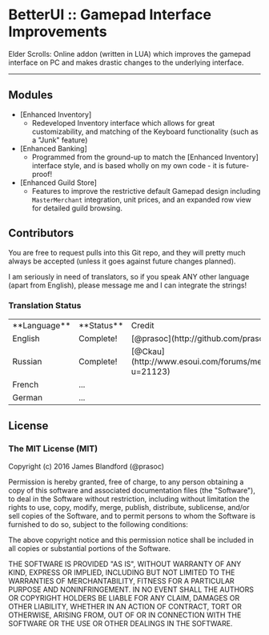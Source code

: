 # BetterUI :: Gamepad Interface Improvements
Elder Scrolls: Online addon (written in LUA) which improves the gamepad interface on PC and makes drastic changes to the underlying interface.


---

## Modules
* [Enhanced Inventory]
  * Redeveloped Inventory interface which allows for great customizability, and matching of the Keyboard functionality (such as a "Junk" feature)
* [Enhanced Banking]
  * Programmed from the ground-up to match the [Enhanced Inventory] interface style, and is based wholly on my own code - it is future-proof!
* [Enhanced Guild Store]
  * Features to improve the restrictive default Gamepad design including `MasterMerchant` integration, unit prices, and an expanded row view for detailed 
  guild browsing.


## Contributors

You are free to request pulls into this Git repo, and they will pretty much always be accepted (unless it goes against future changes planned). 

I am seriously in need of translators, so if you speak ANY other language (apart from English), please message me and I can integrate the strings!

### Translation Status

<table>
    <tr>
        <td>**Language**</td>
		<td>**Status**</td>
		<td>Credit</td>
    </tr>
	<tr>
		<td>English</td>
		<td>Complete!</td>
		<td>[@prasoc](http://github.com/prasoc)
	</tr>
	<tr>
		<td>Russian</td>
		<td>Complete!</td>
		<td>[@Ckau](http://www.esoui.com/forums/member.php?u=21123)
	</tr>
	<tr>
		<td>French</td>
		<td>...</td>
		<td></td>
	</tr>
	<tr>
		<td>German</td>
		<td>...</td>
		<td></td>
	</tr>
</table>

## License
### The MIT License (MIT)
Copyright (c) 2016 James Blandford (@prasoc)

Permission is hereby granted, free of charge, to any person obtaining a copy of this software and associated documentation files (the "Software"), to deal in the Software without restriction, including without limitation the rights to use, copy, modify, merge, publish, distribute, sublicense, and/or sell copies of the Software, and to permit persons to whom the Software is furnished to do so, subject to the following conditions:

The above copyright notice and this permission notice shall be included in all copies or substantial portions of the Software.

THE SOFTWARE IS PROVIDED "AS IS", WITHOUT WARRANTY OF ANY KIND, EXPRESS OR IMPLIED, INCLUDING BUT NOT LIMITED TO THE WARRANTIES OF MERCHANTABILITY, FITNESS FOR A PARTICULAR PURPOSE AND NONINFRINGEMENT. IN NO EVENT SHALL THE AUTHORS OR COPYRIGHT HOLDERS BE LIABLE FOR ANY CLAIM, DAMAGES OR OTHER LIABILITY, WHETHER IN AN ACTION OF CONTRACT, TORT OR OTHERWISE, ARISING FROM, OUT OF OR IN CONNECTION WITH THE SOFTWARE OR THE USE OR OTHER DEALINGS IN THE SOFTWARE.